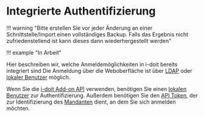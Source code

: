 # Integrierte Authentifizierung

!!! warning "Bitte erstellen Sie vor jeder Änderung an einer Schnittstelle/Import einen vollständiges Backup. Falls das Ergebnis nicht zufriedenstellend ist kann dieses dann wiederhergestellt werden"

!!! example "In Arbeit"

Hier beschreiben wir, welche Anmeldemöglichkeiten in i-doit bereits integriert sind
Die Anmeldung über die Weboberfläche ist über [LDAP](../ldap-verzeichnis/index.md) oder [lokaler Benutzer](./lokalen-benutzer-anlegen.md) möglich.

Wenn Sie die [i-doit Add-on API](../../i-doit-add-ons/api/index.md#authentifizierung-und-autorisierung) verwenden, benötigen Sie einen [lokalen Benutzer](./lokalen-benutzer-anlegen.md) zur Authentifizierung.
Außerdem benötigen Sie den [API Token](../../i-doit-add-ons/api/index.md#authentifizierung-und-autorisierung), der zur Identifizierung des [Mandanten](../../administration/mandantenfaehigkeit.md) dient, an dem Sie sich anmelden möchten.
